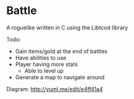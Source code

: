 Battle  
======

A roguelike written in C using the Libtcod library

Todo:
- Gain items/gold at the end of battles
- Have abilities to use
- Player having more stats
  - Able to level up
- Generate a map to navigate around

Diagram: http://yuml.me/edit/e4ff41a4
